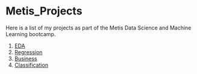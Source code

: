 # Metis_Projects

Here is a list of my projects as part of the Metis Data Science and Machine Learning bootcamp.

1. [EDA](https://github.com/atrinsarmadi/Metis_Projects/tree/main/EDA)
2. [Regression](https://github.com/atrinsarmadi/Metis_Projects/tree/main/Regression)
3. [Business](https://github.com/atrinsarmadi/Metis_Projects/tree/main/Business)
4. [Classification](https://github.com/atrinsarmadi/Metis_Projects/tree/main/Classification)

